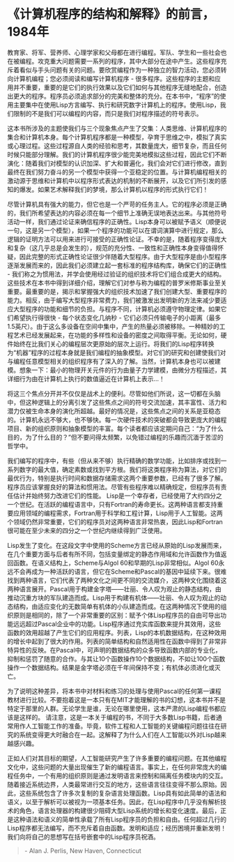 # 《计算机程序的结构和解释》的前言，1984年

教育家、将军、营养师、心理学家和父母都在进行编程。军队、学生和一些社会也在被编程。攻克重大问题需要一系列的程序，其中大部分在途中产生。这些程序充斥着看似与手头问题有关的问题。要欣赏编程作为一种独立的智力活动，您必须转向计算机编程；您必须阅读和编写计算机程序 - 很多程序。这些程序的主题和应用并不重要，重要的是它们的执行效果以及它们如何与其他程序无缝地配合，创造出更大的程序。程序员必须追求部分的完美和整体的充分。在本书中，“程序”的使用主要集中在使用Lisp方言编写、执行和研究数字计算机上的程序。使用Lisp，我们限制的不是我们可以编程的内容，而只是我们对程序描述的符号表示。

这本书所涉及的主题使我们与三个现象焦点产生了交集：人类思维、计算机程序的集合和计算机本身。每个计算机程序都是一种模型，孕育于思维之中，模拟了真实或心理过程。这些过程源自人类的经验和思考，其数量庞大，细节复杂，而且任何时候只能部分理解。我们的计算机程序很少能完美地模拟这些过程，因此它们不断演化：随着我们对模型的认识加深、扩大和普遍化，我们会对它们进行修改，直到最终在我们努力奋斗的另一个模型中获得一个亚稳定的位置。与计算机编程相关的激动源于思维和计算机中以程序形式表达的机制的不断展开，以及它们所引发的感知的爆发。如果艺术解释我们的梦境，那么计算机以程序的形式执行它们！

尽管计算机具有强大的能力，但它也是一个严苛的任务主人。它的程序必须是正确的，我们所希望表达的内容必须在每一个细节上准确无误地表达出来。与其他符号活动一样，我们通过论证来确信程序的正确性。Lisp本身可以被赋予语义（顺便说一句，这是另一个模型），如果一个程序的功能可以在谓词演算中进行规定，那么逻辑的证明方法可以用来进行可接受的正确性论证。不幸的是，随着程序变得庞大和复杂（这几乎总是会发生的），规范的充分性、一致性和正确性本身变得值得怀疑，因此完整的形式正确性论证很少伴随着大型程序。由于大型程序是由小型程序逐渐发展而来的，因此我们必须建立起一套标准的程序结构库，确保它们的正确性 - 我们称之为惯用法，并学会使用经过验证的组织技术将它们组合成更大的结构。这些技术在本书中得到详细介绍，理解它们对参与称为编程的普罗米修斯事业至关重要。最重要的是，揭示和掌握强大的组织技术加速了我们创建大型、重要程序的能力。相反，由于编写大型程序非常费力，我们被激发出发明新的方法来减少要适应大型程序的功能和细节的负担。与程序不同，计算机必须遵守物理定律。如果它们希望执行得很快 - 每个状态变化几纳秒 - 它们必须只传输电子的小距离（最多1.5英尺）。由于这么多设备在空间中集中，产生的热量必须被移除。一种精妙的工程艺术已经发展起来，在功能的多样性和设备的密度之间取得平衡。无论如何，硬件始终在比我们关心的编程层次更原始的层次上运行。将我们的Lisp程序转换为“机器”程序的过程本身就是我们编程的抽象模型。对它们的研究和创建使我们对与编程任意模型相关的组织程序有了深入的了解。当然，计算机本身也可以被建模。想象一下：最小的物理开关元件的行为由量子力学建模，由微分方程描述，其详细行为由在计算机上执行的数值逼近在计算机上表示...！

将这三个焦点分开并不仅仅是战术上的便利。尽管如他们所说，这一切都在头脑中，但这种逻辑上的分离引发了这些焦点之间的符号交流加速，其丰富性、活力和潜力仅被生命本身的演化所超越。最好的情况是，这些焦点之间的关系是亚稳态的。计算机永远不够大，也不够快。每一次硬件技术的突破都会导致更庞大的编程项目、新的组织原则和抽象模型的丰富。每个读者都应该定期问自己：“为了什么目的，为了什么目的？”但不要问得太频繁，以免错过编程的乐趣而沉湎于苦涩的哲学中。

我们编写的程序中，有些（但从来不够）执行精确的数学功能，比如排序或找到一系列数字的最大值，确定素数或找到平方根。我们将这类程序称为算法，对它们的最优行为，特别是执行时间和数据存储需求这两个重要参数，已经有了很多了解。程序员应该掌握良好的算法和惯用法。尽管有些程序难以精确规定，但程序员有责任估计并始终努力改进它们的性能。
Lisp是一个幸存者，已经使用了大约四分之一个世纪。在活跃的编程语言中，只有Fortran的寿命更长。这两种语言都支持重要应用领域的编程需求，Fortran用于科学和工程计算，Lisp用于人工智能。这两个领域仍然非常重要，它们的程序员对这两种语言非常热衷，因此Lisp和Fortran很可能在至少未来的四分之一个世纪内继续得到广泛使用。

Lisp发生了变化。在这段文字中使用的Scheme方言已经从原始的Lisp发展而来，在几个重要方面与后者有所不同，包括变量绑定的静态作用域和允许函数作为值返回函数。在语义结构上，Scheme与Algol 60和早期的Lisp非常相似。Algol 60永远不会再成为一种活跃的语言，但它在Scheme和Pascal的基因中延续下来。很难找到两种语言，它们代表了两种文化之间更不同的交流媒介，这两种文化围绕着这两种语言展开。Pascal用于构建金字塔——壮丽、令人叹为观止的静态结构，由推动沉重方块的军队建造而成。Lisp用于构建有机体——壮丽、令人叹为观止的动态结构，由适应变化的无数简单有机体的小队建造而成。在这两种情况下使用的组织原则是相同的，除了一个非常重要的区别：赋予个体Lisp程序员的自由可导出功能远远超过Pascal企业中的功能。Lisp程序通过充实库函数来提升其效用，这些函数的效用超越了产生它们的应用程序。列表，Lisp的本机数据结构，在这种效用的增长中起到了很大的作用。列表的简单结构和自然适用性在函数中得到了非常非特异性的反映。在Pascal中，可声明的数据结构的众多导致函数内部的专业化，抑制和惩罚了随意的合作。与其让10个函数操作10个数据结构，不如让100个函数操作一个数据结构。结果是金字塔必须在千年间保持不变；有机体必须进化或灭亡。

为了说明这种差异，将本书中对材料和练习的处理与使用Pascal的任何第一课程教材进行比较。不要抱着这是一本只有在MIT才能理解的书的幻想，这本书并不是特定于那里的人群。无论学生是谁，无论在哪里使用，这本严肃的Lisp编程书都应该是这样的。
请注意，这是一本关于编程的书，不同于大多数Lisp书籍，后者通常用作人工智能工作的准备。毕竟，软件工程和人工智能的关键编程问题往往在研究的系统变得更大时融合在一起。这解释了为什么人们在人工智能以外对Lisp越来越感兴趣。

正如人们对其目标的期望，人工智能研究产生了许多重要的编程问题。在其他编程文化中，这些问题的大量出现催生了新的编程语言。事实上，在任何非常庞大的编程任务中，一个有用的组织原则是通过发明语言来控制和隔离任务模块内的交互。随着接近系统边界，人类最常进行交互的地方，这些语言往往变得不那么原始。因此，这些系统包含了许多次复制的复杂语言处理函数。Lisp具有如此简单的语法和语义，以至于解析可以被视为一项基本任务。因此，在Lisp程序中几乎没有解析技术的角色，语言处理器的构建很少阻碍大型Lisp系统的增长和变化速度。最后，正是这种语法和语义的简单性承载了所有Lisp程序员的负担和自由。任何超过几行的Lisp程序都无法编写，而不充斥着自由函数。发明和适应；经历困境并重新发明！我们向将自己的思想写在括号嵌套中的Lisp程序员祝酒。

> \- Alan J. Perlis, New Haven, Connecticut